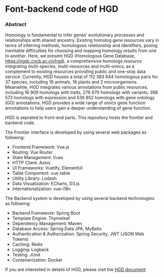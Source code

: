 # Font-backend code of HGD 

### Abstract
Homology is fundamental to infer genes’ evolutionary processes and relationships with shared ancestry. Existing homolog gene resources vary in terms of inferring methods, homologous relationship and identifiers, posing inevitable difficulties for choosing and mapping homology results from one to another. Here, we present HGD (Homologous Gene Database, https://ngdc.cncb.ac.cn/hgd), a comprehensive homologs resource integrating multi-species, multi-resources and multi-omics, as a complement to existing resources providing public and one-stop data service. Currently, HGD houses a total of 112 383 644 homologous pairs for 37 species, including 19 animals, 16 plants and 2 microorganisms. Meanwhile, HGD integrates various annotations from public resources, including 16 909 homologs with traits, 276 670 homologs with variants, 398 573 homologs with expression and 536 852 homologs with gene ontology (GO) annotations. HGD provides a wide range of omics gene function annotations to help users gain a deeper understanding of gene function.

HGD is seprated to front-end parts. This repository hosts the frontier and backend code.

The Frontier interface is developed by using several web packages as following:

- Frontend Framework: Vue.js  
- Routing: Vue Router  
- State Management: Vuex  
- HTTP Client: Axios  
- UI Frameworks: Vuetify, ElementUI  
- Table Component: vue-table  
- Utility Library: Lodash  
- Data Visualization: ECharts, D3.js  
- Internationalization: vue-i18n 

The Backend system is developed by using several backend technologies as following:

- Backend Framework: Spring Boot  
- Template Engine: Thymeleaf  
- Dependency Management: Maven  
- Database Access: Spring Data JPA, MyBatis   
- Authentication & Authorization: Spring Security, JWT (JSON Web Tokens)  
- Caching: Redis
- Logging: Logback
- Testing: JUnit
- Containerization: Docker

If you are interested in details of HGD, please visit the [HGD document](https://ngdc.cncb.ac.cn/hgd/documentation)
